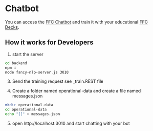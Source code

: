 # Chatbot

You can access the [FFC Chatbot](https://fancy-flashcard.github.io/chatbot/) and train it with your educational [FFC Decks](https://github.com/fancy-flashcard/wirtschaftsinformatik).

## How it works for Developers

1. start the server 
```sh
cd backend
npm i
node fancy-nlp-server.js 3010
```
3. Send the training request see _train.REST file 

4. Create a folder named operational-data and create a file named messages.json
```sh
mkdir operational-data
cd operational-data
echo "[]" > messages.json
```

5. open http://localhost:3010 and start chatting with your bot
